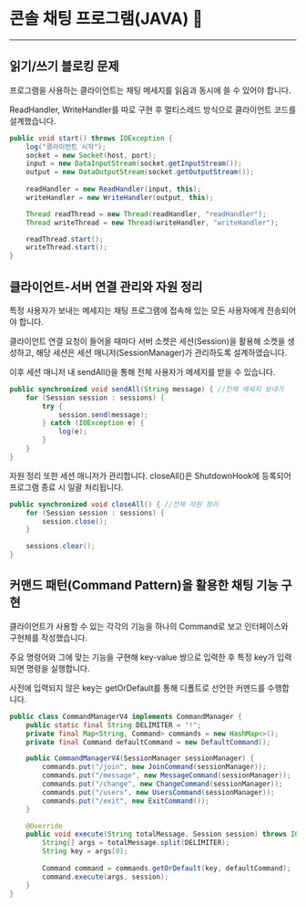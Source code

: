 # 콘솔 채팅 프로그램(JAVA) 💬

---

## 읽기/쓰기 블로킹 문제
프로그램을 사용하는 클라이언트는 채팅 메세지를 읽음과 동시에 쓸 수 있어야 합니다.

ReadHandler, WriteHandler를 따로 구현 후 멀티스레드 방식으로 클라이언트 코드를 설계했습니다.

```java
public void start() throws IOException {
    log("클라이언트 시작");
    socket = new Socket(host, port);
    input = new DataInputStream(socket.getInputStream());
    output = new DataOutputStream(socket.getOutputStream());
        
    readHandler = new ReadHandler(input, this);
    writeHandler = new WriteHandler(output, this);

    Thread readThread = new Thread(readHandler, "readHandler");
    Thread writeThread = new Thread(writeHandler, "writeHandler");

    readThread.start();
    writeThread.start();
}
```

## 클라이언트-서버 연결 관리와 자원 정리
특정 사용자가 보내는 메세지는 채팅 프로그램에 접속해 있는 모든 사용자에게 전송되어야 합니다.

클라이언트 연결 요청이 들어올 때마다 서버 소켓은 세션(Session)을 활용해 소켓을 생성하고, 해당 세션은 세션 매니저(SessionManager)가 관리하도록 설계하였습니다.

이후 세션 매니저 내 sendAll()을 통해 전체 사용자가 메세지를 받을 수 있습니다.

```java
public synchronized void sendAll(String message) { //전체 메세지 보내기
    for (Session session : sessions) {
        try {
            session.send(message);
        } catch (IOException e) {
            log(e);
        }
    }
}
```

자원 정리 또한 세션 매니저가 관리합니다. closeAll()은 ShutdownHook에 등록되어 프로그램 종료 시 일괄 처리됩니다.

```java
public synchronized void closeAll() { //전체 자원 정리
    for (Session session : sessions) {
        session.close();
    }

    sessions.clear();
}
```

## 커맨드 패턴(Command Pattern)을 활용한 채팅 기능 구현
클라이언트가 사용할 수 있는 각각의 기능을 하나의 Command로 보고 인터페이스와 구현체를 작성했습니다.

주요 명령어와 그에 맞는 기능을 구현해 key-value 쌍으로 입력한 후 특정 key가 입력되면 명령을 실행합니다.

사전에 입력되지 않은 key는 getOrDefault를 통해 디폴트로 선언한 커멘드를 수행합니다.

```java
public class CommandManagerV4 implements CommandManager {
    public static final String DELIMITER = "!";
    private final Map<String, Command> commands = new HashMap<>();
    private final Command defaultCommand = new DefaultCommand();

    public CommandManagerV4(SessionManager sessionManager) {
        commands.put("/join", new JoinCommand(sessionManager));
        commands.put("/message", new MessageCommand(sessionManager));
        commands.put("/change", new ChangeCommand(sessionManager));
        commands.put("/users", new UsersCommand(sessionManager));
        commands.put("/exit", new ExitCommand());
    }

    @Override
    public void execute(String totalMessage, Session session) throws IOException {
        String[] args = totalMessage.split(DELIMITER);
        String key = args[0];
        
        Command command = commands.getOrDefault(key, defaultCommand);
        command.execute(args, session);
    }
}
```
